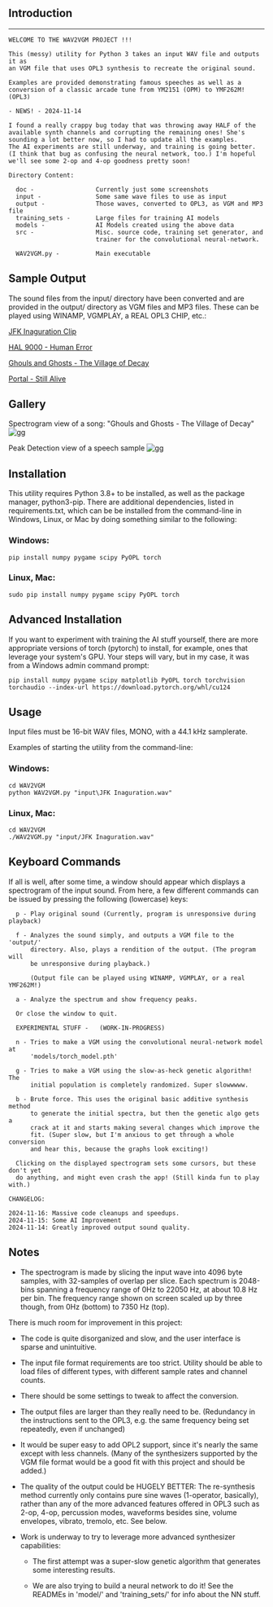 ## Introduction
--------------------------------------------------------------------------------
```
WELCOME TO THE WAV2VGM PROJECT !!!

This (messy) utility for Python 3 takes an input WAV file and outputs it as
an VGM file that uses OPL3 synthesis to recreate the original sound.  

Examples are provided demonstrating famous speeches as well as a 
conversion of a classic arcade tune from YM2151 (OPM) to YMF262M! (OPL3)

- NEWS! - 2024-11-14

I found a really crappy bug today that was throwing away HALF of the
available synth channels and corrupting the remaining ones! She's 
sounding a lot better now, so I had to update all the examples. 
The AI experiments are still underway, and training is going better. 
(I think that bug as confusing the neural network, too.) I'm hopeful
we'll see some 2-op and 4-op goodness pretty soon!

Directory Content:
  
  doc -                 Currently just some screenshots
  input -               Some same wave files to use as input
  output -              Those waves, converted to OPL3, as VGM and MP3 file
  training_sets -       Large files for training AI models
  models -              AI Models created using the above data
  src -                 Misc. source code, training set generator, and
                        trainer for the convolutional neural-network.

  WAV2VGM.py -          Main executable

```
## Sample Output

The sound files from the input/ directory have been converted and are provided in the output/ directory as VGM files and MP3 files. These can be played using WINAMP, VGMPLAY, a REAL OPL3 CHIP, etc.:

[JFK Inaguration Clip](https://github.com/caiannello/WAV2VGM/raw/refs/heads/main/output/JFK%20Inaguration.mp3)

[HAL 9000 - Human Error](https://github.com/caiannello/WAV2VGM/raw/refs/heads/main/output/HAL%209000%20-%20Human%20Error.mp3)

[Ghouls and Ghosts - The Village of Decay](https://github.com/caiannello/WAV2VGM/raw/refs/heads/main/output/Ghouls%20and%20Ghosts%20-%20The%20Village%20Of%20Decay.mp3)

[Portal - Still Alive](https://github.com/caiannello/WAV2VGM/raw/refs/heads/main/output/Portal-Still%20Alive.mp3)

## Gallery

Spectrogram view of a song: "Ghouls and Ghosts - The Village of Decay" 
![gg](https://raw.githubusercontent.com/caiannello/WAV2VGM/main/doc/WAV2VGM%20-%20Spectrogram%20-%20Ghouls.png)

Peak Detection view of a speech sample
![gg](https://raw.githubusercontent.com/caiannello/WAV2VGM/main/doc/peak_detect_jfk.png)

## Installation

This utility requires Python 3.8+ to be installed, as well as the package manager, python3-pip. There are additional dependencies, listed in requirements.txt, which can be be installed from the command-line in Windows, Linux, or Mac by doing something similar to the following:

### Windows:
```
pip install numpy pygame scipy PyOPL torch
```

### Linux, Mac:
```
sudo pip install numpy pygame scipy PyOPL torch
```

## Advanced Installation

If you want to experiment with training the AI stuff yourself, there are more appropriate versions of torch (pytorch) to install, for example, ones that leverage your system's GPU. Your steps will vary, but in my case, it was from a Windows admin command prompt:

```
pip install numpy pygame scipy matplotlib PyOPL torch torchvision torchaudio --index-url https://download.pytorch.org/whl/cu124
```


## Usage

Input files must be 16-bit WAV files, MONO, with a 44.1 kHz samplerate. 

Examples of starting the utility from the command-line:

### Windows:
```
cd WAV2VGM
python WAV2VGM.py "input\JFK Inaguration.wav"
```

### Linux, Mac:
```
cd WAV2VGM
./WAV2VGM.py "input/JFK Inaguration.wav"
```

## Keyboard Commands

If all is well, after some time, a window should appear which displays a spectrogram of 
the input sound. From here, a few different commands can be issued by pressing the 
following (lowercase) keys:

```
  p - Play original sound (Currently, program is unresponsive during playback)

  f - Analyzes the sound simply, and outputs a VGM file to the 'output/'
      directory. Also, plays a rendition of the output. (The program will
      be unresponsive during playback.)

      (Output file can be played using WINAMP, VGMPLAY, or a real YMF262M!)

  a - Analyze the spectrum and show frequency peaks.

  Or close the window to quit.

  EXPERIMENTAL STUFF -   (WORK-IN-PROGRESS)

  n - Tries to make a VGM using the convolutional neural-network model at
      'models/torch_model.pth'

  g - Tries to make a VGM using the slow-as-heck genetic algorithm! The
      initial population is completely randomized. Super slowwwww.

  b - Brute force. This uses the original basic additive synthesis method
      to generate the initial spectra, but then the genetic algo gets a
      crack at it and starts making several changes which improve the
      fit. (Super slow, but I'm anxious to get through a whole conversion
      and hear this, because the graphs look exciting!)

  Clicking on the displayed spectrogram sets some cursors, but these don't yet 
  do anything, and might even crash the app! (Still kinda fun to play with.)

```

```
CHANGELOG:

2024-11-16: Massive code cleanups and speedups. 
2024-11-15: Some AI Improvement
2024-11-14: Greatly improved output sound quality.

```

## Notes

  - The spectrogram is made by slicing the input wave into 4096 byte samples, 
    with 32-samples of overlap per slice. Each spectrum is 2048-bins spanning a 
    frequency range of 0Hz to 22050 Hz, at about 10.8 Hz per bin. The frequency
    range shown on screen scaled up by three though, from 0Hz (bottom) to
    7350 Hz (top).
    
There is much room for improvement in this project:

  - The code is quite disorganized and slow, and the user interface is sparse
    and unintuitive. 

  - The input file format requirements are too strict. Utility should be able
    to load files of different types, with different sample rates and channel 
    counts.

  - There should be some settings to tweak to affect the conversion.

  - The output files are larger than they really need to be. (Redundancy in
    the instructions sent to the OPL3, e.g. the same frequency being set 
    repeatedly, even if unchanged)

  - It would be super easy to add OPL2 support, since it's nearly the same
    except with less channels. (Many of the synthesizers supported by the 
    VGM file format would be a good fit with this project and should be added.)

  - The quality of the output could be HUGELY BETTER: The re-synthesis method
    currently only contains pure sine waves (1-operator, basically), rather
    than any of the more advanced features offered in OPL3 such as 2-op, 4-op,
    percussion modes, waveforms besides sine, volume envelopes, vibrato, 
    tremolo, etc.  See below.

  - Work is underway to try to leverage more advanced synthesizer capabilities:

      - The first attempt was a super-slow genetic algorithm that generates
        some interesting results. 

      - We are also trying to build a neural network to do it! See the READMEs
        in 'model/' and 'training_sets/' for info about the NN stuff.

